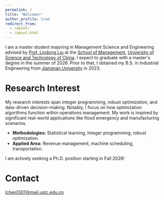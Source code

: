 ```yaml
---
permalink: /
title: "Welcome!"
author_profile: true
redirect_from: 
  - /about/
  - /about.html
---
```


 I am a master student majoring in Management Science and Engineering advised by [Prof. Lindong Liu](https://sites.google.com/view/ldliu/home) at the [School of Management](https://en.business.ustc.edu.cn/main.htm), [University of Science and Technology of China](https://en.ustc.edu.cn/). I expect to graduate with a master's degree in the summer of 2026. Prior to that, I obtained my B.S. in Industrial Engineering from [Jiangnan University](https://english.jiangnan.edu.cn/) in 2023. 

Research Interest
======
My research interests span integer programming, robust optimization, and data-driven decision-making. Notably, I focus on how optimization algorithms function within operations management. My work is inspired by significant real-world applications like flood emergency and manufacturing scenarios.
* **Methodologies:** Statistical learning, Integer programming, robust optimization.
* **Applied Area:** Revenue management, machine scheduling, transportation.

I am actively seeking a Ph.D. position starting in Fall 2026!

Contact
======
lchen1307@mail.ustc.edu.cn




